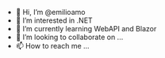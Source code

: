 - 👋 Hi, I’m @emilioamo
- 👀 I’m interested in .NET 
- 🌱 I’m currently learning WebAPI and Blazor
- 💞️ I’m looking to collaborate on ...
- 📫 How to reach me ...

<!---
emilioamo/emilioamo is a ✨ special ✨ repository because its `README.md` (this file) appears on your GitHub profile.
You can click the Preview link to take a look at your changes.
--->
